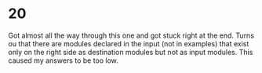 # 20

Got almost all the way through this one and got stuck right at the end. Turns ou that there are modules declared in the input (not in examples) that exist only on the right side as destination modules but not as input modules. This caused my answers to be too low.
